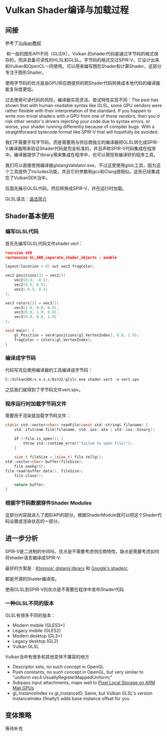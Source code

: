 

# Vulkan Shader编译与加载过程

##  间接

参考了[Vulkan教程](https://vulkan-tutorial.com/Drawing_a_triangle/Graphics_pipeline_basics/Shader_modules)

​	和一般的图形API不同（GL\DX），Vulkan 的shader代码是通过字节码的格式保存的，而非具备可读性的HLSL和GLSL。字节码的格式交过SPIR-V，它设计出来和Vulkan和OpenCL一同使用。可以用来编写图形Shader和计算Shader，这部分专注于图形Shader。

使用字节码的优点是由GPU供应商提供的把Shader代码转换成本地代码的编译器能复杂度更低。

过去使用可读代码的风险，编译器实现灵活，尝试特性实现不同：The past has shown that with human-readable syntax like GLSL, some GPU vendors were rather flexible with their interpretation of the standard. If you happen to write non-trivial shaders with a GPU from one of these vendors, then you'd risk other vendor's drivers rejecting your code due to syntax errors, or worse, your shader running differently because of compiler bugs. With a straightforward bytecode format like SPIR-V that will hopefully be avoided.

我们不需要手写字节码，而是需要用与供应商独立的编译器把GLSL转化成SPIR-V.编译器用来验证Shader代码是完全标准的，并且声称SPIR-V代码集成在程序中。编译器提供了library用来集成在程序中，也可以用现有编译好的程序工具。

我们可以直接使用编译器glslangValidator.exe，不过这里使用glslc工具，因为这个工具提供了includes功能，并且它的参数和gcc和Clang很相似。这些已经集成在了VulkanSDK当中。

后面先展示GLSL代码，然后转换成SPIR-V，并在运行时加载。

GLSL语法：[语法简介](http://nehe.gamedev.net/article/glsl_an_introduction/25007/)

## Shader基本使用

### 编写GLSL代码

首先先编写GLSL代码文件shader.vert：

```c
#version 450
#extension GL_ARB_separate_shader_objects : enable

layout(location = 0) out vec3 fragColor;

vec2 positions[3] = vec2[](
    vec2(0.0, -0.5),
    vec2(0.5, 0.5),
    vec2(-0.5, 0.5)
);

vec3 colors[3] = vec3[](
    vec3(1.0, 0.0, 0.0),
    vec3(0.0, 1.0, 0.0),
    vec3(0.0, 0.0, 1.0)
);

void main() {
    gl_Position = vec4(positions[gl_VertexIndex], 0.0, 1.0);
    fragColor = colors[gl_VertexIndex];
}
```

### 编译成字节码

代码写完后使用编译器的工具编译成字节码：

```c
C:/VulkanSDK/x.x.x.x/Bin32/glslc.exe shader.vert -o vert.spv
```

之后我们就得到了字节码文件vert.spv。

### 程序运行时加载字节码文件

需要用于渲染是加载字节码文件：

```c
static std::vector<char> readFile(const std::string& filename) {
    std::ifstream file(filename, std::ios::ate | std::ios::binary);

    if (!file.is_open()) {
        throw std::runtime_error("failed to open file!");
    }
    
    size_t fileSize = (size_t) file.tellg();
std::vector<char> buffer(fileSize);
    file.seekg(0);
file.read(buffer.data(), fileSize);
    file.close();

	return buffer;
}
```

### 根据字节码数据穿件Shader Modules

这部分内容就进入了图形API的部分。根据ShaderModule就可以吧这个Shader代码设置成渲染状态的一部分。

## 进一步分析

SPIR-V是二进制的中间吗，优点是不需要考虑供应商特性。缺点是需要考虑如何将shader语言编译成SPIR-V.

最好的方案是：[Khronos' glslang library](https://github.com/KhronosGroup/glslang) 和 [Google's shaderc](https://github.com/google/shaderc).

都是开源的Shader编译库。

使用GLSL到SPIR-V的优点是不需要在程序中发布Shader代码

### 一种GLSL不同的版本

GLSL有很多不同的版本：

-   Modern mobile (GLES3+)
-   Legacy mobile (GLES2)
-   Modern desktop (GL3+)
-   Legacy desktop (GL2)
-   Vulkan GLSL

Vulkan当中有很多和其他变体不兼容的地方

-   Descriptor sets, no such concept in OpenGL
-   Push constants, no such concept in OpenGL, but very similar to "uniform vec4 UsuallyRegisterMappedUniform;"
-   Subpass input attachments, maps well to [Pixel Local Storage on ARM Mali GPUs](https://community.arm.com/graphics/b/blog/posts/pixel-local-storage-on-arm-mali-gpus)
-   gl_InstanceIndex vs gl_InstanceID. Same, but Vulkan GLSL's version InstanceIndex (finally!) adds base instance offset for you



## 变体策略

等待补充



















